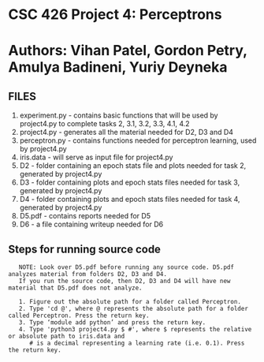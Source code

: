 # CSC 426 Project 4: Perceptrons
# Authors: Vihan Patel, Gordon Petry, Amulya Badineni, Yuriy Deyneka

## FILES

  1. experiment.py - contains basic functions that will be used by project4.py to complete tasks 2, 3.1, 3.2, 3.3, 4.1, 4.2
  2. project4.py - generates all the material needed for D2, D3 and D4
  3. perceptron.py - contains functions needed for perceptron learning, used by project4.py
  4. iris.data - will serve as input file for project4.py
  5. D2 - folder containing an epoch stats file and plots needed for task 2, generated by project4.py
  6. D3 - folder containing plots and epoch stats files needed for task 3, generated by project4.py
  7. D4 - folder containing plots and epoch stats files needed for task 4, generated by project4.py
  8. D5.pdf - contains reports needed for D5
  9. D6 - a file containing writeup needed for D6

## Steps for running source code

``` 
   NOTE: Look over D5.pdf before running any source code. D5.pdf analyzes material from folders D2, D3 and D4. 
   If you run the source code, then D2, D3 and D4 will have new material that D5.pdf does not analyze.
   
   1. Figure out the absolute path for a folder called Perceptron. 
   2. Type 'cd @', where @ represents the absolute path for a folder called Perceptron. Press the return key.
   3. Type ‘module add python’ and press the return key.
   4. Type 'python3 project4.py $ #', where $ represents the relative or absolute path to iris.data and 
      # is a decimal representing a learning rate (i.e. 0.1). Press the return key.
```
